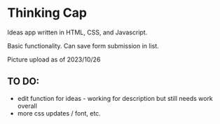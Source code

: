 # Thinking Cap

Ideas app written in HTML, CSS, and Javascript.

Basic functionality. Can save form submission in list. 

Picture upload as of 2023/10/26

## TO DO:

- edit function for ideas - working for description but still needs work overall
- more css updates / font, etc.

